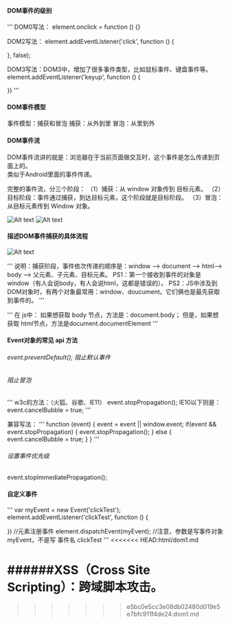 #### DOM事件的级别
'''
DOM0写法：
element.onclick = function () {}

DOM2写法：
element.addEventListener('click', function () {

}, false);

DOM3写法：DOM3中，增加了很多事件类型，比如鼠标事件、键盘事件等。
element.addEventListener('keyup', function () {

})
'''
#### DOM事件模型
事件模型：捕获和冒泡
捕获：从外到里
冒泡：从里到外

#### DOM事件流
DOM事件流讲的就是：浏览器在于当前页面做交互时，这个事件是怎么传递到页面上的。  
类似于Android里面的事件传递。  

完整的事件流，分三个阶段：
（1）捕获：从 window 对象传到 目标元素。
（2）目标阶段：事件通过捕获，到达目标元素，这个阶段就是目标阶段。
（3）冒泡：从目标元素传到 Window 对象。

![Alt text](https://camo.githubusercontent.com/8e7c4505699fa3dfc4c9dcac48db3bab022a2f86/687474703a2f2f696d672e736d79687661652e636f6d2f32303138303330365f313035382e706e67)
![Alt text](https://camo.githubusercontent.com/945ca040a47378c67f526d88afbee16c4e5afe99/687474703a2f2f696d672e736d79687661652e636f6d2f32303138303230345f313231382e6a7067)

#### 描述DOM事件捕获的具体流程
![Alt text](https://camo.githubusercontent.com/40046373eea8996142b6d14025f66f97aafee1d6/687474703a2f2f696d672e736d79687661652e636f6d2f32303138303330365f313130332e706e67)

'''
说明：捕获阶段，事件依次传递的顺序是：window --> document --> html--> body --> 父元素、子元素、目标元素。
PS1：第一个接收到事件的对象是 window（有人会说body，有人会说html，这都是错误的）。
PS2：JS中涉及到DOM对象时，有两个对象最常用：window、doucument。它们俩也是最先获取到事件的。
'''

'''
在 js中：
如果想获取 body 节点，方法是：document.body；
但是，如果想获取 html节点，方法是document.documentElement
'''

#### Event对象的常见 api 方法
###### event.preventDefault();  阻止默认事件
###### 阻止冒泡 
'''
w3c的方法：（火狐、谷歌、IE11）
event.stopPropagation();
IE10以下则是：
event.cancelBubble = true;
'''

兼容写法：
'''
function (event) {
    event = event || window.event;
    if(event && event.stopPropagation) {
        event.stopPropagation();
    } else {
        event.cancelBubble = true;
    }
}
'''

###### 设置事件优先级
event.stopImmediatePropagation();

#### 自定义事件
'''
var myEvent = new Event('clickTest');
element.addEventListener('clickTest', function () {
    
})
//元素注册事件
element.dispatchEvent(myEvent); //注意，参数是写事件对象 myEvent，不是写 事件名 clickTest
'''
<<<<<<< HEAD:html/dom1.md

######XSS（Cross Site Scripting）：跨域脚本攻击。
=======
>>>>>>> e5bc0e5cc3e08db02480d019e5e7bfc911f4de24:dom1.md
